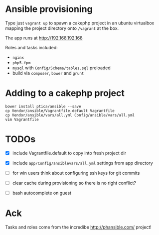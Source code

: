 # Ansible provisioning

Type just `vagrant up` to spawn a cakephp project
in an ubuntu virtualbox mapping the project directory
onto `/vagrant` at the box.

The app runs at http://192.168.192.168

Roles and tasks included:
 * `nginx`
 * `php5-fpm`
 * `mysql` with `Config/Schema/tables.sql` preloaded
 * build via `composer`, `bower` and `grunt`
 
# Adding to a cakephp project
```
bower install ptica/ansible --save
cp Vendor/ansible/Vagrantfile.default Vagrantfile
cp Vendor/ansible/vars/all.yml Config/ansible/vars/all.yml
vim Vagrantfile
```


# TODOs

 * [x] include Vagrantfile.default to copy into fresh project dir
 * [x] include `app/Config/ansiblevars/all.yml` settings from app directory
 * [ ] for win users think about configuring ssh keys for git commits
 * [ ] clear cache during provisioning so there is no right conflict?
 * [ ] bash autocomplete on guest



# Ack
Tasks and roles come from the incredibe http://phansible.com/ project!
